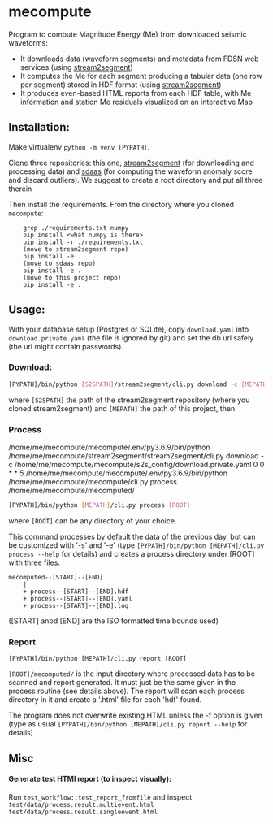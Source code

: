 # mecompute

Program to compute Magnitude Energy (Me) from downloaded seismic waveforms:

- It downloads data (waveform segments) and metadata from FDSN web services
  (using [stream2segment](https://github.com/rizac/stream2segment))
- It computes the Me for each segment producing a tabular data (one row per segment)
  stored in HDF format (using [stream2segment](https://github.com/rizac/stream2segment))
- It produces even-based HTML reports from each HDF table, with Me information 
  and station Me residuals visualized on an interactive Map



## Installation:
Make virtualenv `python -m venv [PYPATH]`. 

Clone three repositories:
this one, [stream2segment](https://github.com/rizac/stream2segment)
(for downloading and processing data) and [sdaas](https://github.com/rizac/sdaas) (for computing the waveform anomaly score and
discard outliers).
We suggest to create a root directory and put all three therein

Then install the requirements. From the directory where you cloned `mecompute`:

```
    grep ./requirements.txt numpy
    pip install <what numpy is there>
    pip install -r ./requirements.txt
    (move to stream2segment repo)
    pip install -e .
    (move to sdaas repo)
    pip install -e .
    (move to this project repo)
    pip install -e .
```

## Usage:

With your database setup (Postgres or SQLite), copy `download.yaml` into `download.private.yaml`
(the file is ignored by git) and set the db url safely (the url might contain passwords). 

### Download:


```bash
[PYPATH]/bin/python [S2SPATH]/stream2segment/cli.py download -c [MEPATH]/s2s_config/download.private.yaml
```

where `[S2SPATH]` the path of the stream2segment repository (where you cloned stream2segment)
and `[MEPATH]` the path of this project, then:

### Process

/home/me/mecompute/mecompute/.env/py3.6.9/bin/python /home/me/mecompute/stream2segment/stream2segment/cli.py download -c /home/me/mecompute/mecompute/s2s_config/download.private.yaml
0 0 * * 5 /home/me/mecompute/mecompute/.env/py3.6.9/bin/python /home/me/mecompute/mecompute/cli.py process /home/me/mecompute/mecomputed/


```bash
[PYPATH]/bin/python [MEPATH]/cli.py process [ROOT]
```

where `[ROOT]` can be any directory of your choice.

This command processes by default the data of the previous day, but can be customized
with '-s' and '-e' (type `[PYPATH]/bin/python [MEPATH]/cli.py process --help`
for details) and creates a process directory under [ROOT] with
three files:

```
mecomputed--[START]--[END]
    |
    + process--[START]--[END].hdf
    + process--[START]--[END].yaml
    + process--[START]--[END].log
```

([START] anbd [END] are the ISO formatted time bounds used)

### Report

```
[PYPATH]/bin/python [MEPATH]/cli.py report [ROOT]
```

`[ROOT]/mecomputed/` is the input directory where processed data has to be scanned
and report generated. It must just be the same given in the
process routine (see details above). The report will scan each
process directory in it and create a '.html' file for each
'hdf' found.

The program does not overwrite existing HTML unless the -f option
is given (type as usual 
`[PYPATH]/bin/python [MEPATH]/cli.py report --help` for details)


## Misc

#### Generate test HTMl report (to inspect visually):

Run `test_workflow::test_report_fromfile` and inspect
`test/data/process.result.multievent.html`  `test/data/process.result.singleevent.html`
